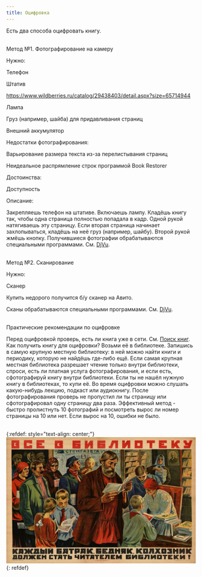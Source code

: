 ```yaml
---
title: Оцифровка
---
```


Есть два способа оцифровать книгу.
<br><br>

Метод №1. Фотографирование на камеру

Нужно:

Телефон

Штатив

<https://www.wildberries.ru/catalog/29438403/detail.aspx?size=65714944>

Лампа

Груз (например, шайба) для придавливания страниц

Внешний аккумулятор

Недостатки фотографирования:

Варьирование размера текста из-за перелистывания страниц

Неидеальное распрямление строк программой Book Restorer

Достоинства:

Доступность

Описание:

Закрепляешь телефон на штативе. Включаешь лампу. Кладёшь книгу так, чтобы одна страница полностью попадала в кадр. Одной рукой натягиваешь эту страницу. Если вторая страница начинает захлопываться, кладёшь на неё груз (например, шайбу). Второй рукой жмёшь кнопку. Получившиеся фотографии обрабатываются специальными программами. См. [DjVu](/ru/djvu).
<br><br>

Метод №2. Сканирование

Нужно:

Сканер

Купить недорого получится б/у сканер на Авито.

Сканы обрабатываются специальными программами. См. [DjVu](/ru/djvu).
<br><br>

Практические рекомендации по оцифровке

Перед оцифровкой проверь, есть ли книга уже в сети. См. [Поиск книг](/ru/book-searching). Как получить книгу для оцифровки? Возьми её в библиотеке. Запишись в самую крупную местную библиотеку: в ней можно найти книги и периодику, которую не найдёшь где-либо ещё. Если самая крупная местная библиотека разрешает чтение только внутри библиотеки, спроси, есть ли платная услуга фотографирования, и если есть, сфотографируй книгу внутри библиотеки. Если ты не нашёл нужную книгу в библиотеках, то купи её. Во время оцифровки можно слушать какую-нибудь лекцию, подкаст или аудиокнигу. После фотографирования проверь не пропустил ли ты страницу или сфотографировал одну страницу два раза. Эффективный метод - быстро пролистнуть 10 фотографий и посмотреть вырос ли номер страницы на 10 или нет. Если вырос на 10, ошибки не было.
<br><br>

{:refdef: style="text-align: center;"}
![Library](/images/library.jpg)
{: refdef}